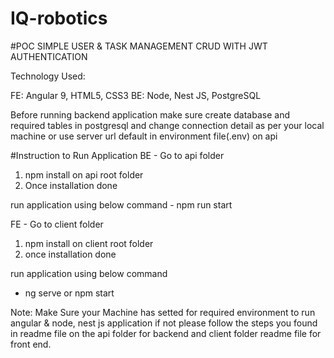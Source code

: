# IQ-robotics

#POC SIMPLE USER & TASK MANAGEMENT CRUD WITH JWT AUTHENTICATION

Technology Used:

FE: Angular 9, HTML5, CSS3
BE: Node, Nest JS, PostgreSQL

Before running backend application make sure create database and required tables in postgresql and change connection detail as per your local machine or use server url
default in environment file(.env) on api

#Instruction to Run Application
BE - Go to api folder 
  1. npm install on api root folder
  2. Once installation done 
  
  run application using below command
    - npm run start
    
FE - Go to client folder
  1. npm install on client root folder
  2. once installation done
  
  run application using below command
   - ng serve or npm start
   
Note:
Make Sure your Machine has setted for required environment to run angular & node, nest js application if not please follow the steps you found in readme file on the api folder for backend and client folder readme file for front end.
